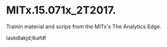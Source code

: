 
# MITx.15.071x_2T2017.

Trainin material and scrips from the MITx's The Analytics Edge.

laskdlakjd;lkafdf